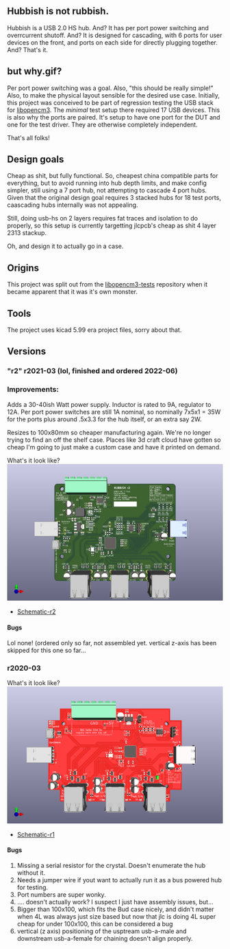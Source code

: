 ## Hubbish is not rubbish.

Hubbish is a USB 2.0 HS hub.  And?  It has per port power switching and overrcurrent shutoff.
And? It is designed for cascading, with 6 ports for user devices on the front, and ports
on each side for directly plugging together.  And? That's it.

## but why.gif?

Per port power switching was a goal.  Also, "this should be really simple!"
Also, to make the physical layout sensible for the desired use case.  Initially, this
project was conceived to be part of regression testing the USB stack for
[libopencm3](http://www.libopencm3.org).  The _minimal_ test setup there required 17
USB devices.  This is also why the ports are paired.  It's setup to have one port
for the DUT and one for the test driver.  They are otherwise completely independent.

That's all folks!

## Design goals
Cheap as shit, but fully functional. So, cheapest china compatible parts for everything,
but to avoid running into hub depth limits, and make config simpler, still using a
7 port hub, not attempting to cascade 4 port hubs.  Given that the original design goal requires
3 stacked hubs for 18 test ports, caascading hubs internally was not appealing.

Still, doing usb-hs on 2 layers requires fat traces and isolation to do properly, so this
setup is currently targetting jlcpcb's cheap as shit 4 layer 2313 stackup.

Oh, and design it to actually go in a case.

## Origins
This project was split out from the [libopencm3-tests](http://github.com/karlp/libopencm3-tests)
repository when it became apparent that it was it's own monster.


## Tools
The project uses kicad 5.99 era project files, sorry about that.

## Versions
### "r2" r2021-03  (lol, finished and ordered 2022-06)
### Improvements:
Adds a 30-40ish Watt power supply.  Inductor is rated to 9A, regulator to 12A. Per port power switches are
still 1A nominal, so nominally 7x5x1 = 35W for the ports plus around .5x3.3 for the hub itself, or an extra say 2W.

Resizes to 100x80mm so cheaper manufacturing again.  We're no longer trying to find an off the shelf case.
Places like 3d craft cloud have gotten so cheap I'm going to just make a custom case and have it printed on demand.

What's it look like?
![r2022-06 board view](r2021-02/hubbish-rev2-202206-round.png)

* [Schematic-r2](r2021-02/hubbish-rev2.pdf)

#### Bugs
Lol none!  (ordered only so far, not assembled yet.
vertical z-axis has been skipped for this one so far...


### r2020-03
What's it look like?
![r1 board view](r2020-03/hubbish-r1.png)
* [Schematic-r1](r2020-03/usb-test-harness.pdf)


#### Bugs

1. Missing a serial resistor for the crystal.  Doesn't enumerate the hub without it.
1. Needs a jumper wire if yout want to actually run it as a bus powered hub for testing.
1. Port numbers are super wonky.
1. .... doesn't actually work?  I suspect I just have assembly issues, but...
1. Bigger than 100x100, which fits the Bud case nicely, and didn't matter when 4L was always just size based
   but now that jlc is doing 4L super cheap for under 100x100, this can be considered a bug
1. vertical (z axis) positioning of the usptream usb-a-male and downstream usb-a-female for chaining doesn't
   align properly.



